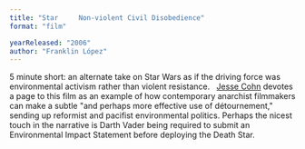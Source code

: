 ```yaml
---
title: "Star     Non-violent Civil Disobedience"
format: "film"

yearReleased: "2006"
author: "Franklin López"
---
```

5 minute short: an alternate take on Star Wars as  if the driving force was environmental activism rather than violent resistance.
 
<a href="biblio.htm#Cohn 2014">Jesse Cohn</a> devotes a  page to this film as an example of how contemporary anarchist filmmakers can  make a subtle "and perhaps more effective use of détournement," sending  up reformist and pacifist environmental politics. Perhaps the nicest touch in  the narrative is Darth Vader being required to submit an Environmental Impact  Statement before deploying the Death Star.
